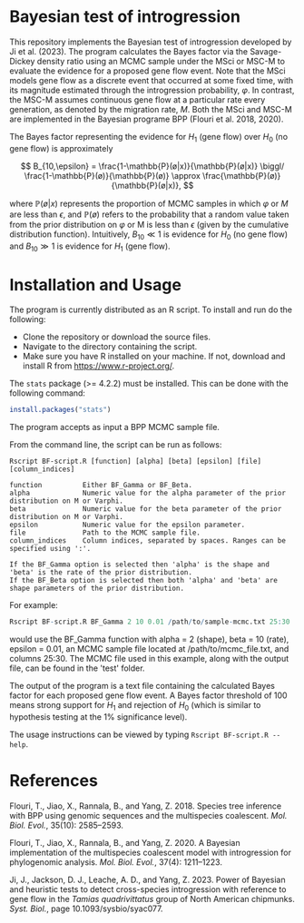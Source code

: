 # Bayesian test of introgression

This repository implements the Bayesian test of introgression developed by Ji et al. (2023). The program calculates the Bayes factor via the Savage-Dickey density ratio using an MCMC sample under the MSci or MSC-M to evaluate the evidence for a proposed gene flow event. Note that the MSci models gene flow as a discrete event that occurred at some fixed time, with its magnitude estimated through the introgression probability, $\varphi$. In contrast, the MSC-M assumes continuous gene flow at a particular rate every generation, as denoted by the migration rate, $M$. Both the MSci and MSC-M are implemented in the Bayesian programe BPP (Flouri et al. 2018, 2020).

The Bayes factor representing the evidence for $H_1$ (gene flow) over $H_0$ (no gene flow) is approximately

$$
B_{10,\epsilon} = \frac{1-\mathbb{P}(ø|x)}{\mathbb{P}(ø|x)} \biggl/ \frac{1-\mathbb{P}(ø)}{\mathbb{P}(ø)} \approx \frac{\mathbb{P}(ø)}{\mathbb{P}(ø|x)},
$$

where $\mathbb{P}(ø|x)$ represents the proportion of MCMC samples in which $\varphi$ or $M$ are less than $\epsilon$, and $\mathbb{P}(ø)$ refers to the probability that a random value taken from the prior distribution on $\varphi$ or M is less than $\epsilon$ (given by the cumulative distribution function). Intuitively, $B_{10} \ll 1$ is evidence for $H_0$ (no gene flow) and $B_{10} \gg 1$ is evidence for $H_1$ (gene flow). 

# Installation and Usage

The program is currently distributed as an R script. To install and run do the following:

- Clone the repository or download the source files.
- Navigate to the directory containing the script.
- Make sure you have R installed on your machine. If not, download and install R from https://www.r-project.org/.

The `stats` package (>= 4.2.2) must be installed. This can be done with the following command:

```r
install.packages("stats")
```

The program accepts as input a BPP MCMC sample file. 

From the command line, the script can be run as follows:

```text
Rscript BF-script.R [function] [alpha] [beta] [epsilon] [file] [column_indices]

function          Either BF_Gamma or BF_Beta.
alpha             Numeric value for the alpha parameter of the prior distribution on M or Varphi.
beta              Numeric value for the beta parameter of the prior distribution on M or Varphi.
epsilon           Numeric value for the epsilon parameter.
file              Path to the MCMC sample file.
column_indices    Column indices, separated by spaces. Ranges can be specified using ':'.

If the BF_Gamma option is selected then 'alpha' is the shape and 'beta' is the rate of the prior distribution.
If the BF_Beta option is selected then both 'alpha' and 'beta' are shape parameters of the prior distribution.  
```

For example:

```r
Rscript BF-script.R BF_Gamma 2 10 0.01 /path/to/sample-mcmc.txt 25:30
```
would use the BF_Gamma function with alpha = 2 (shape), beta = 10 (rate), epsilon = 0.01, an MCMC sample file located at /path/to/mcmc_file.txt, and columns 25:30. The MCMC file used in this example, along with the output file, can be found in the 'test' folder.

The output of the program is a text file containing the calculated Bayes factor for each proposed gene flow event. A Bayes factor threshold of 100 means strong support for $H_1$ and rejection of $H_0$ (which is similar to hypothesis testing at the 1\% significance level).

The usage instructions can be viewed by typing `Rscript BF-script.R --help`.

# References

Flouri, T., Jiao, X., Rannala, B., and Yang, Z. 2018. Species tree inference with BPP using genomic sequences and the multispecies coalescent. *Mol. Biol. Evol.*, 35(10): 2585–2593.

Flouri, T., Jiao, X., Rannala, B., and Yang, Z. 2020. A Bayesian implementation of the multispecies coalescent model with introgression for phylogenomic analysis. *Mol. Biol. Evol.*, 37(4): 1211–1223.

Ji, J., Jackson, D. J., Leache, A. D., and Yang, Z. 2023. Power of Bayesian and heuristic tests to detect cross-species introgression with reference to gene flow in the *Tamias quadrivittatus* group of North American chipmunks. *Syst. Biol.*, page 10.1093/sysbio/syac077.

